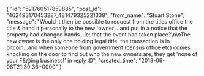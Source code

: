  {
   "id": "521760517859885",
   "post_id": "462493170453287_481479325221338",
   "from_name": "Stuart Stone",
   "message": "Would it then be possible to request from the titles office the title & hand it personally to the new 'owner'...and put in a notice that the property had changed hands...ie: that the event had taken place?\n\nThe new owner is the only one holding legal title, the transaction is in bitcoin...and when someone from government (census office etc) comes knocking on the door to find out who the new owners are, they get 'none of your F&@ing business!' in reply :D",
   "created_time": "2013-06-06T21:39:36+0000"
 }
